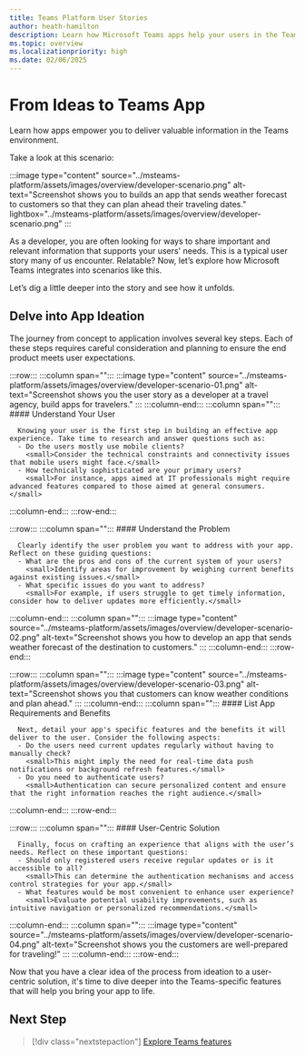 ```yaml
---
title: Teams Platform User Stories
author: heath-hamilton
description: Learn how Microsoft Teams apps help your users in the Teams environment. Know about the user problems, app requirements, benefits, and user-centric solutions.
ms.topic: overview
ms.localizationpriority: high
ms.date: 02/06/2025
---
```


# From Ideas to Teams App

Learn how apps empower you to deliver valuable information in the Teams environment.

Take a look at this scenario:

:::image type="content" source="../msteams-platform/assets/images/overview/developer-scenario.png" alt-text="Screenshot shows you to builds an app that sends weather forecast to customers so that they can plan ahead their traveling dates." lightbox="../msteams-platform/assets/images/overview/developer-scenario.png" :::

As a developer, you are often looking for ways to share important and relevant information that supports your users' needs. This is a typical user story many of us encounter. Relatable? Now, let’s explore how Microsoft Teams integrates into scenarios like this.

Let’s dig a little deeper into the story and see how it unfolds.

## Delve into App Ideation

The journey from concept to application involves several key steps. Each of these steps requires careful consideration and planning to ensure the end product meets user expectations.

:::row:::
   :::column span="":::
      :::image type="content" source="../msteams-platform/assets/images/overview/developer-scenario-01.png" alt-text="Screenshot shows you the user story as a developer at a travel agency, build apps for travelers." :::
   :::column-end:::
   :::column span="":::
      #### Understand Your User

      Knowing your user is the first step in building an effective app experience. Take time to research and answer questions such as:
      - Do the users mostly use mobile clients?  
        <small>Consider the technical constraints and connectivity issues that mobile users might face.</small>
      - How technically sophisticated are your primary users?  
        <small>For instance, apps aimed at IT professionals might require advanced features compared to those aimed at general consumers.</small>
   :::column-end:::
:::row-end:::

:::row:::
   :::column span="":::
      #### Understand the Problem

      Clearly identify the user problem you want to address with your app. Reflect on these guiding questions:
      - What are the pros and cons of the current system of your users?  
        <small>Identify areas for improvement by weighing current benefits against existing issues.</small>
      - What specific issues do you want to address?  
        <small>For example, if users struggle to get timely information, consider how to deliver updates more efficiently.</small>
   :::column-end:::
   :::column span="":::
      :::image type="content" source="../msteams-platform/assets/images/overview/developer-scenario-02.png" alt-text="Screenshot shows you how to develop an app that sends weather forecast of the destination to customers." :::
   :::column-end:::
:::row-end:::

:::row:::
   :::column span="":::
      :::image type="content" source="../msteams-platform/assets/images/overview/developer-scenario-03.png" alt-text="Screenshot shows you that customers can know weather conditions and plan ahead." :::
   :::column-end:::
   :::column span="":::
      #### List App Requirements and Benefits

      Next, detail your app's specific features and the benefits it will deliver to the user. Consider the following aspects:
      - Do the users need current updates regularly without having to manually check?  
        <small>This might imply the need for real-time data push notifications or background refresh features.</small>
      - Do you need to authenticate users?  
        <small>Authentication can secure personalized content and ensure that the right information reaches the right audience.</small>
   :::column-end:::
:::row-end:::

:::row:::
   :::column span="":::
      #### User-Centric Solution

      Finally, focus on crafting an experience that aligns with the user’s needs. Reflect on these important questions:
      - Should only registered users receive regular updates or is it accessible to all?  
        <small>This can determine the authentication mechanisms and access control strategies for your app.</small>
      - What features would be most convenient to enhance user experience?  
        <small>Evaluate potential usability improvements, such as intuitive navigation or personalized recommendations.</small>
   :::column-end:::
   :::column span="":::
      :::image type="content" source="../msteams-platform/assets/images/overview/developer-scenario-04.png" alt-text="Screenshot shows you the customers are well-prepared for traveling!" :::
   :::column-end:::
:::row-end:::

Now that you have a clear idea of the process from ideation to a user-centric solution, it's time to dive deeper into the Teams-specific features that will help you bring your app to life.

## Next Step

> [!div class="nextstepaction"]
> [Explore Teams features](overview-explore.md)
